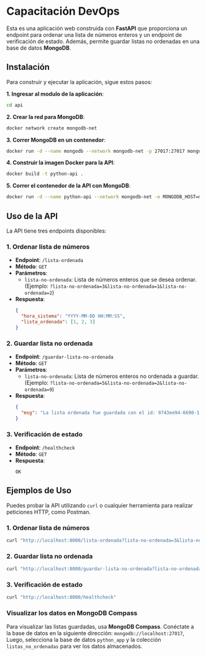 # Capacitación DevOps

Esta es una aplicación web construida con **FastAPI** que proporciona un endpoint para ordenar una lista de números enteros y un endpoint de verificación de estado. Además, permite guardar listas no ordenadas en una base de datos **MongoDB**.

## Instalación

Para construir y ejecutar la aplicación, sigue estos pasos:

**1. Ingresar al modulo de la aplicación**:
```bash
cd api
```

**2. Crear la red para MongoDB**:

```bash
docker network create mongodb-net
```

**3. Correr MongoDB en un contenedor**:

```bash
docker run -d --name mongodb --network mongodb-net -p 27017:27017 mongo:latest
```

**4. Construir la imagen Docker para la API**:

```bash
docker build -t python-api .
```

**5. Correr el contenedor de la API con MongoDB**:

```bash
docker run -d --name python-api --network mongodb-net -e MONGODB_HOST=mongodb -e MONGODB_PORT=27017 -p 8000:8000 python-api
```

## Uso de la API

La API tiene tres endpoints disponibles:

### 1. Ordenar lista de números
- **Endpoint**: `/lista-ordenada`
- **Método**: `GET`
- **Parámetros**:
  - `lista-no-ordenada`: Lista de números enteros que se desea ordenar.  
    (Ejemplo: `?lista-no-ordenada=3&lista-no-ordenada=1&lista-no-ordenada=2`)
- **Respuesta**:
  ```json
  {
    "hora_sistema": "YYYY-MM-DD HH:MM:SS",
    "lista_ordenada": [1, 2, 3]
  }
  ```


### 2. Guardar lista no ordenada
- **Endpoint**: `/guardar-lista-no-ordenada`
- **Método**: `GET`
- **Parámetros**:
  - `lista-no-ordenada`: Lista de números enteros no ordenada a guardar.  
    (Ejemplo: `?lista-no-ordenada=5&lista-no-ordenada=2&lista-no-ordenada=9`)
- **Respuesta**:
  ```json
  {
    "msg": "La lista ordenada fue guardada con el id: 9743ee94-6690-11ef-a4d5-089df4cb467e"
  }
  ```

### 3. Verificación de estado
- **Endpoint**: `/healthcheck`
- **Método**: `GET`
- **Respuesta**:
  ```text
  OK
  ```

## Ejemplos de Uso

Puedes probar la API utilizando `curl` o cualquier herramienta para realizar peticiones HTTP, como Postman.


### 1. Ordenar lista de números

```bash
curl "http://localhost:8000/lista-ordenada?lista-no-ordenada=3&lista-no-ordenada=1&lista-no-ordenada=2"
```

### 2. Guardar lista no ordenada

```bash
curl "http://localhost:8000/guardar-lista-no-ordenada?lista-no-ordenada=5&lista-no-ordenada=2&lista-no-ordenada=9"
```

### 3. Verificación de estado
```bash
curl "http://localhost:8000/healthcheck"
```

### Visualizar los datos en MongoDB Compass

Para visualizar las listas guardadas, usa **MongoDB Compass**. Conéctate a la base de datos en la siguiente dirección: `mongodb://localhost:27017`, Luego, selecciona la base de datos `python_app` y la colección `listas_no_ordenadas` para ver los datos almacenados.